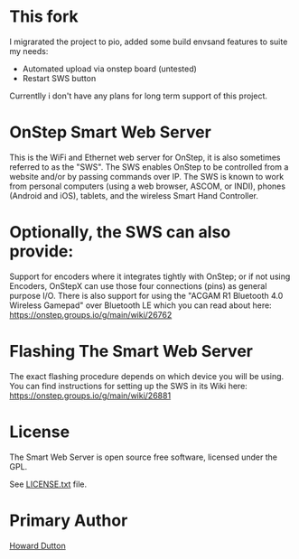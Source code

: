 # This fork
I migrarated the project to pio, added some build envsand features to suite my needs:
* Automated upload via onstep board (untested)
* Restart SWS button

Currentlly i don't have any plans for long term support of this project.

# OnStep Smart Web Server
This is the WiFi and Ethernet web server for OnStep, it is also sometimes referred to as the "SWS".
The SWS enables OnStep to be controlled from a website and/or by passing commands over IP.
The SWS is known to work from personal computers (using a web browser, ASCOM, or INDI), phones (Android and iOS), tablets, and the wireless Smart Hand Controller.

# Optionally, the SWS can also provide:
Support for encoders where it integrates tightly with OnStep; or if not using Encoders, OnStepX can use those four connections (pins) as general purpose I/O.
There is also support for using the "ACGAM R1 Bluetooth 4.0 Wireless Gamepad" over Bluetooth LE which you can read about here:
https://onstep.groups.io/g/main/wiki/26762

# Flashing The Smart Web Server
The exact flashing procedure depends on which device you will be using.  You can find instructions for setting up the SWS in its Wiki here:
https://onstep.groups.io/g/main/wiki/26881

# License
The Smart Web Server is open source free software, licensed under the GPL.

See [LICENSE.txt](./LICENSE.txt) file.

# Primary Author
[Howard Dutton](http://www.stellarjourney.com)
